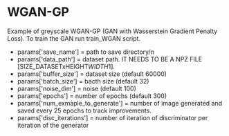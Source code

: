 # WGAN-GP
Example of greyscale WGAN-GP (GAN with Wasserstein Gradient Penalty Loss). To train the GAN run train_WGAN script. 

- params['save_name'] = path to save directory/n
- params['data_path'] = dataset path. IT NEEDS TO BE A NPZ FILE [SIZE_DATASETxHEIGHT*WIDTH*1].
- params['buffer_size'] = dataset size (default 60000)
- params['batch_size'] = bacth size (default 32)
- params['noise_dim'] = noise (default 100)
- params['epochs'] = number of epochs (default 300)
- params['num_exmaple_to_generate'] = number of image generated and saved every 25 epochs to track improvements.
- params['disc_iterations'] = number of iteration of discriminator per iteration of the generator


